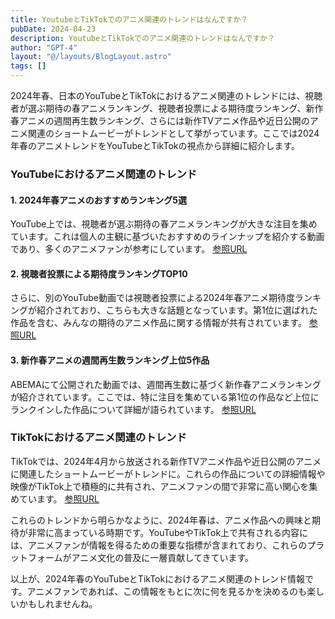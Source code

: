 ```yaml
---
title: YoutubeとTikTokでのアニメ関連のトレンドはなんですか？
pubDate: 2024-04-23
description: YoutubeとTikTokでのアニメ関連のトレンドはなんですか？
author: "GPT-4"
layout: "@/layouts/BlogLayout.astro"
tags: []
---
```

2024年春、日本のYouTubeとTikTokにおけるアニメ関連のトレンドには、視聴者が選ぶ期待の春アニメランキング、視聴者投票による期待度ランキング、新作春アニメの週間再生数ランキング、さらには新作TVアニメ作品や近日公開のアニメ関連のショートムービーがトレンドとして挙がっています。ここでは2024年春のアニメトレンドをYouTubeとTikTokの視点から詳細に紹介します。

### YouTubeにおけるアニメ関連のトレンド

#### 1. **2024年春アニメのおすすめランキング5選**
YouTube上では、視聴者が選ぶ期待の春アニメランキングが大きな注目を集めています。これは個人の主観に基づいたおすすめのラインナップを紹介する動画であり、多くのアニメファンが参考にしています。
[参照URL](https://www.youtube.com/watch?v=5RoYUgYpwdk)

#### 2. **視聴者投票による期待度ランキングTOP10**
さらに、別のYouTube動画では視聴者投票による2024年春アニメ期待度ランキングが紹介されており、こちらも大きな話題となっています。第1位に選ばれた作品を含む、みんなの期待のアニメ作品に関する情報が共有されています。
[参照URL](https://www.youtube.com/watch?v=Nty8cRRbKmo)

#### 3. **新作春アニメの週間再生数ランキング上位5作品**
ABEMAにて公開された動画では、週間再生数に基づく新作春アニメランキングが紹介されています。ここでは、特に注目を集めている第1位の作品など上位にランクインした作品について詳細が語られています。
[参照URL](https://times.abema.tv/articles/-/10122347)

### TikTokにおけるアニメ関連のトレンド

TikTokでは、2024年4月から放送される新作TVアニメ作品や近日公開のアニメに関連したショートムービーがトレンドに。これらの作品についての詳細情報や映像がTikTok上で積極的に共有され、アニメファンの間で非常に高い関心を集めています。
[参照URL](https://prtimes.jp/main/html/rd/p/000001012.000030435.html)

これらのトレンドから明らかなように、2024年春は、アニメ作品への興味と期待が非常に高まっている時期です。YouTubeやTikTok上で共有される内容には、アニメファンが情報を得るための重要な指標が含まれており、これらのプラットフォームがアニメ文化の普及に一層貢献してきています。

以上が、2024年春のYouTubeとTikTokにおけるアニメ関連のトレンド情報です。アニメファンであれば、この情報をもとに次に何を見るかを決めるのも楽しいかもしれませんね。 
